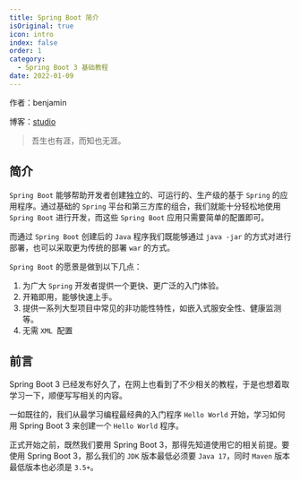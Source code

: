 ```yaml
---
title: Spring Boot 简介
isOriginal: true
icon: intro
index: false
order: 1
category:
  - Spring Boot 3 基础教程
date: 2022-01-09
---
```


作者：benjamin

博客：[studio](https://benjam1n.eu.org)

> 吾生也有涯，而知也无涯。

## 简介

`Spring Boot` 能够帮助开发者创建独立的、可运行的、生产级的基于 `Spring` 的应用程序。通过基础的 `Spring` 平台和第三方库的组合，我们就能十分轻松地使用 `Spring Boot` 进行开发，而这些 `Spring Boot` 应用只需要简单的配置即可。

而通过 `Spring Boot` 创建后的 `Java` 程序我们既能够通过 `java -jar` 的方式对进行部署，也可以采取更为传统的部署 `war` 的方式。

`Spring Boot` 的愿景是做到以下几点：

1.  为广大 `Spring` 开发者提供一个更快、更广泛的入门体验。
2.  开箱即用，能够快速上手。
3.  提供一系列大型项目中常见的非功能性特性，如嵌入式服安全性、健康监测等。
4.  无需 `XML`  配置

## 前言

Spring Boot 3 已经发布好久了，在网上也看到了不少相关的教程，于是也想着取学习一下，顺便写写相关的内容。

一如既往的，我们从最学习编程最经典的入门程序 `Hello World` 开始，学习如何用 Spring Boot 3 来创建一个 `Hello World` 程序。

正式开始之前，既然我们要用 Spring Boot 3，那得先知道使用它的相关前提。要使用 Spring Boot 3，那么我们的 `JDK` 版本最低必须要 `Java 17`，同时 `Maven` 版本最低版本也必须是 `3.5+`。